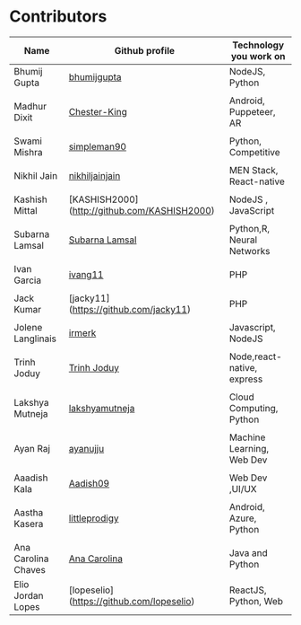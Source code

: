 # Contributors
| <b>Name            | Github profile                                  | Technology you work on</b> |
| ------------       | ----------------------------------------------- | -------------------------- |
| Bhumij Gupta       | [bhumijgupta](https://github.com/bhumijgupta)   | NodeJS, Python             |
|                    |                                                 |                            |
| Madhur Dixit       | [Chester-King](https://github.com/Chester-King) | Android, Puppeteer, AR     |
|                    |                                                 |                            |
| Swami Mishra       | [simpleman90](https://github.com/simpleman90)   | Python, Competitive        |
|                    |                                                 |                            |
| Nikhil Jain        | [nikhiljainjain](https://github.com/nikhiljainjain)| MEN Stack, React-native |
|                    |                                                 |                            |
|Kashish Mittal      | [KASHISH2000] (http://github.com/KASHISH2000)   | NodeJS , JavaScript        |
|                    |                                                 |                            |
|Subarna Lamsal      | [Subarna Lamsal](https://github.com/Subarna578) | Python,R, Neural Networks  |
|                    |                                                 |                            |
| Ivan Garcia        | [ivang11](https://github.com/ivang11)           | PHP                        |
|                    |                                                 |                            |
| Jack Kumar         | [jacky11] (https://github.com/jacky11)          | PHP                        |
|                    |                                                 |                            |
| Jolene Langlinais  | [irmerk](https://github.com/irmerk)             | Javascript, NodeJS         |
|                    |                                                 |                            |
|Trinh Joduy         | [Trinh Joduy](https://github.com/trinhminhhieu) | Node,react-native, express |
|                    |                                                 |                            |
|Lakshya Mutneja     | [lakshyamutneja](https://github.com/lakshyamutneja) | Cloud Computing, Python |
|                    |                                                 |                            |
|Ayan Raj            | [ayanujju](https://github.com/ayanujju)         | Machine Learning, Web Dev  |
|                    |                                                 |                            |
|Aaadish Kala        | [Aadish09](https://github.com/Aadish09)         | Web Dev ,UI/UX             |
|                    |                                                 |                            |
|Aastha Kasera       | [littleprodigy](https://github.com/littleprodigy)| Android, Azure, Python    |
|                    |                                                 |                            |
|Ana Carolina Chaves | [Ana Carolina](https://github.com/anacarolinacv)|Java and Python             |
|Elio Jordan Lopes   |[lopeselio] (https://github.com/lopeselio)       | ReactJS, Python, Web       |
